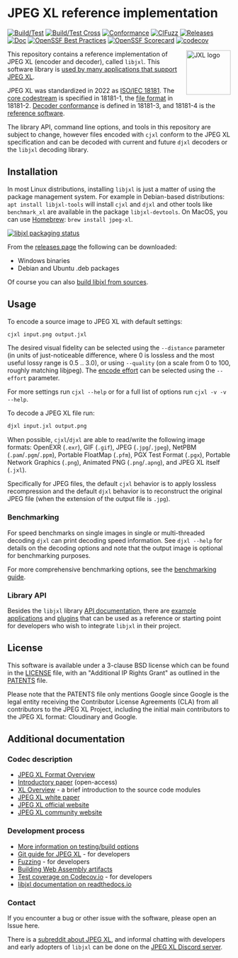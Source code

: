 # JPEG XL reference implementation

[![Build/Test](https://github.com/libjxl/libjxl/actions/workflows/build_test.yml/badge.svg)](
https://github.com/libjxl/libjxl/actions/workflows/build_test.yml)
[![Build/Test Cross](https://github.com/libjxl/libjxl/actions/workflows/build_test_cross.yml/badge.svg)](
https://github.com/libjxl/libjxl/actions/workflows/build_test_cross.yml)
[![Conformance](https://github.com/libjxl/libjxl/actions/workflows/conformance.yml/badge.svg)](
https://github.com/libjxl/libjxl/actions/workflows/conformance.yml)
[![CIFuzz](https://github.com/libjxl/libjxl/actions/workflows/fuzz.yml/badge.svg)](
https://github.com/libjxl/libjxl/actions/workflows/fuzz.yml)
[![Releases](https://github.com/libjxl/libjxl/actions/workflows/release.yaml/badge.svg)](
https://github.com/libjxl/libjxl/actions/workflows/release.yaml)
[![Doc](https://readthedocs.org/projects/libjxl/badge/?version=latest)](
https://libjxl.readthedocs.io/en/latest/?badge=latest)
[![OpenSSF Best Practices](https://www.bestpractices.dev/projects/7845/badge)](
https://www.bestpractices.dev/projects/7845)
[![OpenSSF Scorecard](https://api.securityscorecards.dev/projects/github.com/libjxl/libjxl/badge)](
https://securityscorecards.dev/viewer/?uri=github.com/libjxl/libjxl)
[![codecov](https://codecov.io/gh/libjxl/libjxl/branch/main/graph/badge.svg)](
https://codecov.io/gh/libjxl/libjxl)

<img src="doc/jxl.svg" width="100" align="right" alt="JXL logo">

This repository contains a reference implementation of JPEG XL (encoder and
decoder), called `libjxl`. This software library is
[used by many applications that support JPEG XL](doc/software_support.md).

JPEG XL was standardized in 2022 as [ISO/IEC 18181](https://jpeg.org/jpegxl/workplan.html).
The [core codestream](doc/format_overview.md#codestream-features) is specified in 18181-1,
the [file format](doc/format_overview.md#file-format-features) in 18181-2.
[Decoder conformance](https://github.com/libjxl/conformance) is defined in 18181-3,
and 18181-4 is the [reference software](https://github.com/libjxl/libjxl).

The library API, command line options, and tools in this repository are subject
to change, however files encoded with `cjxl` conform to the JPEG XL specification
and can be decoded with current and future `djxl` decoders or the `libjxl` decoding library.

## Installation

In most Linux distributions, installing `libjxl` is just a matter of using the package management system.
For example in Debian-based distributions: `apt install libjxl-tools` will install `cjxl` and `djxl`
and other tools like `benchmark_xl` are available in the package `libjxl-devtools`.
On MacOS, you can use [Homebrew](https://brew.sh/): `brew install jpeg-xl`.

[![libjxl packaging status](https://repology.org/badge/vertical-allrepos/libjxl.svg?exclude_unsupported=1&columns=3&exclude_sources=modules,site&header=libjxl%20packaging%20status)](https://repology.org/project/libjxl/versions)

From the [releases page](https://github.com/libjxl/libjxl/releases/) the following can be downloaded:
 - Windows binaries 
 - Debian and Ubuntu .deb packages 

Of course you can also [build libjxl from sources](BUILDING.md).


## Usage

To encode a source image to JPEG XL with default settings:

```bash
cjxl input.png output.jxl
```

The desired visual fidelity can be selected using the `--distance` parameter
(in units of just-noticeable difference, where 0 is lossless and the most useful lossy range is 0.5 .. 3.0),
or using `--quality` (on a scale from 0 to 100, roughly matching libjpeg).
The [encode effort](doc/encode_effort.md) can be selected using the `--effort` parameter.

For more settings run `cjxl --help` or for a full list of options
run `cjxl -v -v --help`.

To decode a JPEG XL file run:

```bash
djxl input.jxl output.png
```

When possible, `cjxl`/`djxl` are able to read/write the following image formats:
OpenEXR (`.exr`), GIF (`.gif`), JPEG (`.jpg`/`.jpeg`), NetPBM (`.pam`/`.pgm`/`.ppm`),
Portable FloatMap (`.pfm`), PGX Test Format (`.pgx`), Portable Network Graphics (`.png`),
Animated PNG (`.png`/`.apng`), and JPEG XL itself (`.jxl`).

Specifically for JPEG files, the default `cjxl` behavior is to apply lossless
recompression and the default `djxl` behavior is to reconstruct the original
JPEG file (when the extension of the output file is `.jpg`).

### Benchmarking

For speed benchmarks on single images in single or multi-threaded decoding
`djxl` can print decoding speed information. See `djxl --help` for details
on the decoding options and note that the output image is optional for
benchmarking purposes.

For more comprehensive benchmarking options, see the
[benchmarking guide](doc/benchmarking.md).

### Library API

Besides the `libjxl` library [API documentation](https://libjxl.readthedocs.io/en/latest/),
there are [example applications](examples/) and [plugins](plugins/) that can be used as a reference or
starting point for developers who wish to integrate `libjxl` in their project.


## License

This software is available under a 3-clause BSD license which can be found in
the [LICENSE](LICENSE) file, with an "Additional IP Rights Grant" as outlined in
the [PATENTS](PATENTS) file.

Please note that the PATENTS file only mentions Google since Google is the legal
entity receiving the Contributor License Agreements (CLA) from all contributors
to the JPEG XL Project, including the initial main contributors to the JPEG XL
format: Cloudinary and Google.

## Additional documentation

### Codec description

*   [JPEG XL Format Overview](doc/format_overview.md)
*   [Introductory paper](https://www.spiedigitallibrary.org/proceedings/Download?fullDOI=10.1117%2F12.2529237) (open-access)
*   [XL Overview](doc/xl_overview.md) - a brief introduction to the source code modules
*   [JPEG XL white paper](https://ds.jpeg.org/whitepapers/jpeg-xl-whitepaper.pdf)
*   [JPEG XL official website](https://jpeg.org/jpegxl)
*   [JPEG XL community website](https://jpegxl.info)

### Development process

*   [More information on testing/build options](doc/building_and_testing.md)
*   [Git guide for JPEG XL](doc/developing_in_github.md) - for developers
*   [Fuzzing](doc/fuzzing.md) - for developers
*   [Building Web Assembly artifacts](doc/building_wasm.md)
*   [Test coverage on Codecov.io](https://app.codecov.io/gh/libjxl/libjxl) - for
    developers
*   [libjxl documentation on readthedocs.io](https://libjxl.readthedocs.io/)

### Contact

If you encounter a bug or other issue with the software, please open an Issue here.

There is a [subreddit about JPEG XL](https://www.reddit.com/r/jpegxl/), and
informal chatting with developers and early adopters of `libjxl` can be done on the
[JPEG XL Discord server](https://discord.gg/DqkQgDRTFu).
